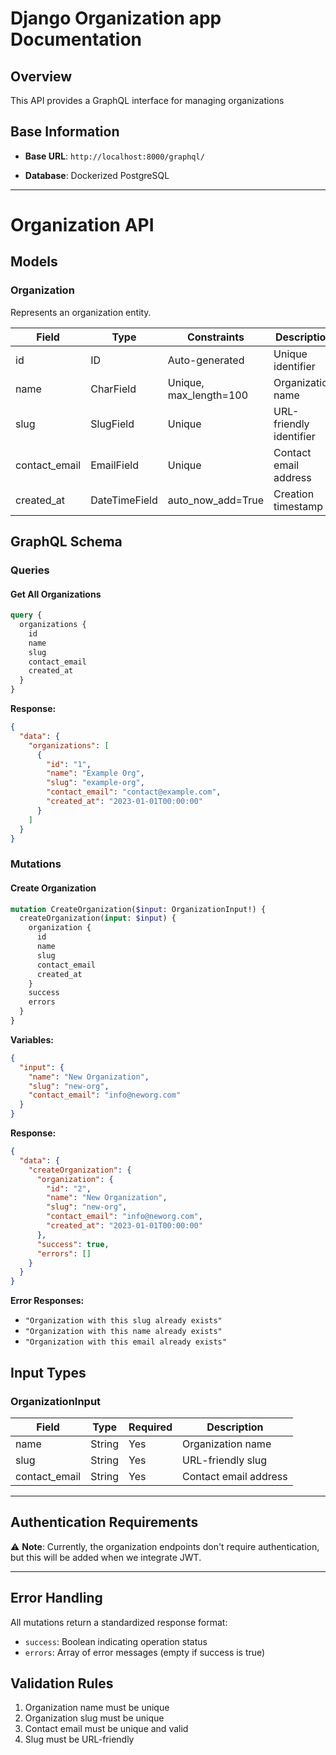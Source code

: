 # Django Organization app Documentation

## Overview
This API provides a GraphQL interface for managing organizations

## Base Information
- **Base URL**: `http://localhost:8000/graphql/`

- **Database**: Dockerized PostgreSQL

---

# Organization API

## Models

### Organization
Represents an organization entity.

| Field | Type | Constraints | Description |
|-------|------|-------------|-------------|
| id | ID | Auto-generated | Unique identifier |
| name | CharField | Unique, max_length=100 | Organization name |
| slug | SlugField | Unique | URL-friendly identifier |
| contact_email | EmailField | Unique | Contact email address |
| created_at | DateTimeField | auto_now_add=True | Creation timestamp |

## GraphQL Schema

### Queries

#### Get All Organizations
```graphql
query {
  organizations {
    id
    name
    slug
    contact_email
    created_at
  }
}
```

**Response:**
```json
{
  "data": {
    "organizations": [
      {
        "id": "1",
        "name": "Example Org",
        "slug": "example-org",
        "contact_email": "contact@example.com",
        "created_at": "2023-01-01T00:00:00"
      }
    ]
  }
}
```

### Mutations

#### Create Organization
```graphql
mutation CreateOrganization($input: OrganizationInput!) {
  createOrganization(input: $input) {
    organization {
      id
      name
      slug
      contact_email
      created_at
    }
    success
    errors
  }
}
```

**Variables:**
```json
{
  "input": {
    "name": "New Organization",
    "slug": "new-org",
    "contact_email": "info@neworg.com"
  }
}
```

**Response:**
```json
{
  "data": {
    "createOrganization": {
      "organization": {
        "id": "2",
        "name": "New Organization",
        "slug": "new-org",
        "contact_email": "info@neworg.com",
        "created_at": "2023-01-01T00:00:00"
      },
      "success": true,
      "errors": []
    }
  }
}
```

**Error Responses:**
- `"Organization with this slug already exists"`
- `"Organization with this name already exists"`
- `"Organization with this email already exists"`

## Input Types

### OrganizationInput
| Field | Type | Required | Description |
|-------|------|----------|-------------|
| name | String | Yes | Organization name |
| slug | String | Yes | URL-friendly slug |
| contact_email | String | Yes | Contact email address |

---

## Authentication Requirements
⚠️ **Note**: Currently, the organization endpoints don't require authentication, but this will be added when we integrate JWT.

---

## Error Handling
All mutations return a standardized response format:
- `success`: Boolean indicating operation status
- `errors`: Array of error messages (empty if success is true)

## Validation Rules
1. Organization name must be unique
2. Organization slug must be unique
3. Contact email must be unique and valid
4. Slug must be URL-friendly
